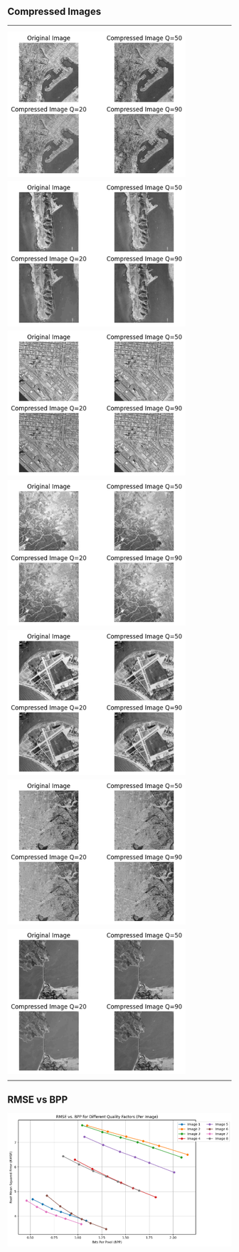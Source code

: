 
## Compressed Images

---

<div style="display: flex; flex-wrap: wrap; gap: 10px;">
  <img src="Images/1.png" alt="Image 1" width="400" />
  <img src="Images/2.png" alt="Image 2" width="400" />
  <img src="Images/3.png" alt="Image 3" width="400" />
  <img src="Images/4.png" alt="Image 4" width="400" />
  <img src="Images/5.png" alt="Image 5" width="400" />
  <img src="Images/6.png" alt="Image 6" width="400" />
  <img src="Images/7.png" alt="Image 7" width="400" />
</div>

---

## RMSE vs BPP

<div style="display: flex; flex-wrap: wrap; gap: 10px;">
  <img src="Images/rmsevsbpp.png" alt="Image 1" width="800" />
</div>
